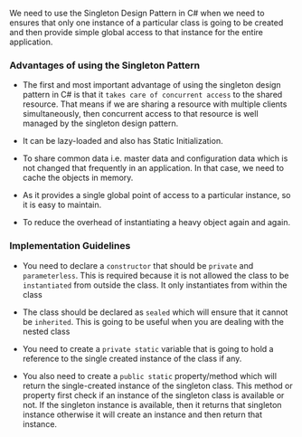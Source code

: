 ﻿We need to use the Singleton Design Pattern in C# when we need to ensures that only one instance of a particular 
class is going to be created and then provide simple global access to that instance for the entire application.


### Advantages of using the Singleton Pattern

-	The first and most important advantage of using the singleton design pattern in C# is that 
	it `takes care of concurrent access` to the shared resource. That means if we are sharing a 
	resource with multiple clients simultaneously, then concurrent access to that resource is 
	well managed by the singleton design pattern.

-	It can be lazy-loaded and also has Static Initialization.

-	To share common data i.e. master data and configuration data which is not changed that frequently 
	in an application. In that case, we need to cache the objects in memory.

-	As it provides a single global point of access to a particular instance, so it is easy to maintain.

-	To reduce the overhead of instantiating a heavy object again and again.




### Implementation Guidelines
-	You need to declare a `constructor` that should be `private` and `parameterless`. This is required because 
	it is not allowed the class to be `instantiated` from outside the class. It only instantiates from within 
	the class

-	The class should be declared as `sealed` which will ensure that it cannot be `inherited`. This is going to 
	be useful when you are dealing with the nested class

-	You need to create a `private static` variable that is going to hold a reference to the single created 
	instance of the class if any.

-	You also need to create a `public static` property/method which will return the single-created instance of 
	the singleton class. This method or property first check if an instance of the singleton class is available 
	or not. If the singleton instance is available, then it returns that singleton instance otherwise it will 
	create an instance and then return that instance.